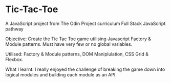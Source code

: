 # Tic-Tac-Toe
A JavaScript project from The Odin Project curriculum Full Stack JavaScript pathway

Objective: Create the Tic Tac Toe game utilising Javascript Factory & Module patterns. Must have very few or no global variables.

Utilised: Factory & Module patterns, DOM Maniplulation, CSS Grid & Flexbox.

What I learnt: I really enjoyed the challenge of breaking the game down into logical modules and building each module as an API.